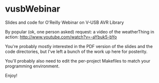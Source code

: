 vusbWebinar
===========

Slides and code for O'Reilly Webinar on V-USB AVR Library

By popular (ok, one person asked) request: a video of the weatherThing in action: http://www.youtube.com/watch?v=-aYbuk5-bYo

You're probably mostly interested in the PDF version of the slides and the code directories, but I've left a bunch of the work up here for posterity.

You'll probably also need to edit the per-project Makefiles to match your programming environment.



Enjoy!

